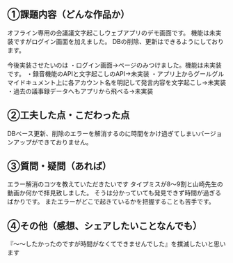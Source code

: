 ## ①課題内容（どんな作品か）
オフライン専用の会議議文字起こしウェブアプリのデモ画面です。
機能は未実装ですがログイン画面を加えました。
DBの削除、更新はできるようにしております。

今後実装させたいのは
・ログイン画面→ページのみつけました。機能は未実装です。
・録音機能のAPIと文字起こしのAPI→未実装
・アプリ上からグールグルマイドキュメント上に各アカウント名を明記して発言内容を文字起こし→未実装
・過去の議事録データへもアプリから飛ベる→未実装



## ②工夫した点・こだわった点
DBベース更新、削除のエラーを解消するのに時間をかけ過ぎてしまいバージョンアップができておりません。


## ③質問・疑問（あれば）
エラー解消のコツを教えていただきたいです
タイプミスが8〜9割と山崎先生の動画か何かで拝見致しました。
そうは分かっていても発見できず時間が過ぎるばかりです。
またエラーがどこで起きているかを把握することも苦手です。

## ④その他（感想、シェアしたいことなんでも）
『〜〜したかったのですが時間がなくてできませんでした』を撲滅したいと思います